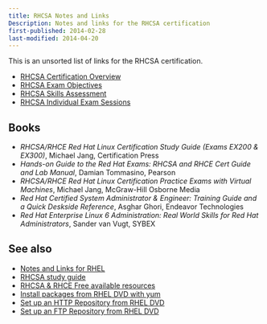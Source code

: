 ```yaml
---
title: RHCSA Notes and Links
Description: Notes and links for the RHCSA certification
first-published: 2014-02-28
last-modified: 2014-04-20
---
```


This is an unsorted list of links for the RHCSA certification.

*   [RHCSA Certification Overview](http://www.redhat.com/training/certifications/rhcsa/)
*   [RHCSA Exam Objectives](http://www.redhat.com/training/courses/ex200/examobjective)
*   [RHCSA Skills Assessment](http://www.redhat.com/resourcelibrary/articles/training-skills-assessment)
*   [RHCSA Individual Exam Sessions](http://www.redhat.com/training/certifications/exam-kiosk/)

Books
-----

*   *RHCSA/RHCE Red Hat Linux Certification Study Guide (Exams EX200 & EX300)*, Michael Jang, Certification Press
*   *Hands-on Guide to the Red Hat Exams: RHCSA and RHCE Cert Guide and Lab Manual*, Damian Tommasino, Pearson
*   *RHCSA/RHCE Red Hat Linux Certification Practice Exams with Virtual Machines*, Michael Jang, McGraw-Hill Osborne Media
*   *Red Hat Certified System Administrator & Engineer: Training Guide and a Quick Deskside Reference*, Asghar Ghori, Endeavor Technologies
*   *Red Hat Enterprise Linux 6 Administration: Real World Skills for Red Hat Administrators*, Sander van Vugt, SYBEX

See also
--------

*   [Notes and Links for RHEL](/posts/rhel/)
*   [RHCSA study guide ](http://www.pantz.org/software/linux/rhcsa_study_guide.html)
*   [RHCSA & RHCE Free available resources](http://www.certdepot.net/rhcsa-rhce-free-available-resources/)
*   [Install packages from RHEL DVD with yum](/posts/rhel-yum-install-from-dvd/)
*   [Set up an HTTP Repository from RHEL DVD](/posts/rhel-setup-http-repository/)
*   [Set up an FTP Repository from RHEL DVD](/posts/rhel-setup-ftp-repository/)
